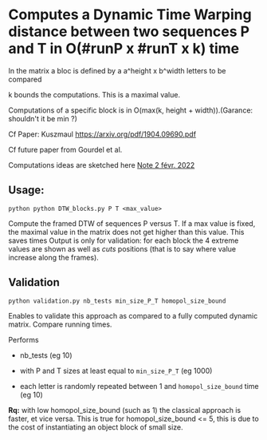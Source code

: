 

# Computes a Dynamic Time Warping distance between two sequences P and T in O(#runP x #runT x k) time



In the matrix a bloc is defined by a a^height x b^width letters to be compared

k bounds the computations. This is a maximal value.

Computations of a specific block is in O(max(k, height + width)).(Garance: shouldn't it be min ?)

Cf Paper: Kuszmaul https://arxiv.org/pdf/1904.09690.pdf

Cf future paper from Gourdel et al.



Computations ideas are sketched here [Note 2 févr. 2022](https://notability.com/n/M9iqdy50C4dnBZoPSJDaT)



## Usage:

`python python DTW_blocks.py P T <max_value>`

Compute the framed DTW of sequences P versus T. If a max value is fixed, the maximal value in the matrix does not get higher than this value. This saves times
Output is only for validation: for each block the 4 extreme values are shown as well as *cuts* positions (that is to say where value increase along the frames).



## Validation

`python validation.py nb_tests min_size_P_T homopol_size_bound`

Enables to validate this approach as compared to a fully computed dynamic matrix.
Compare running times.

Performs  

* nb_tests (eg 10)

* with P and T sizes at least equal to `min_size_P_T` (eg 1000)

* each letter is randomly repeated between 1 and `homopol_size_bound` time (eg 10)

**Rq:** with low homopol_size_bound (such as 1) the classical approach is faster, et vice versa. This is true for homopol_size_bound <= 5, this is due to the cost of instantiating an object block of small size.

    




